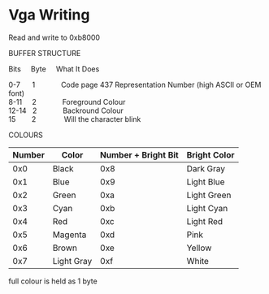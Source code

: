 # Vga Writing
Read and write to 0xb8000 

BUFFER STRUCTURE

Bits     Byte     What It Does

0-7      1             Code page 437 Representation Number (high ASCII or OEM font)  
8-11     2             Foreground Colour  
12-14   2             Backround Colour  
15        2              Will the character blink

COLOURS

| Number | Color | Number + Bright Bit | Bright Color |
| --- | --- | --- | --- |
| 0x0 | Black | 0x8 | Dark Gray |
| 0x1 | Blue | 0x9 | Light Blue |
| 0x2 | Green | 0xa | Light Green |
| 0x3 | Cyan | 0xb | Light Cyan |
| 0x4 | Red | 0xc | Light Red |
| 0x5 | Magenta | 0xd | Pink |
| 0x6 | Brown | 0xe | Yellow |
| 0x7 | Light Gray | 0xf | White |

full colour is held as 1 byte